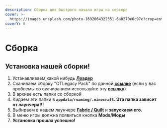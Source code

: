 ```yaml
---
description: Сборка для быстрого начала игры на сервере
cover: >-
  https://images.unsplash.com/photo-1692064322351-6a0270e6c97e?crop=entropy&cs=srgb&fm=jpg&ixid=M3wxOTcwMjR8MHwxfHJhbmRvbXx8fHx8fHx8fDE2OTI3NzM0Nzl8&ixlib=rb-4.0.3&q=85
coverY: 0
---
```


# Сборка

## Установка нашей сборки!

1. Устанавливаем[ ](modloaders/)какой нибудь [**Лоадер**](modloaders/)
2. Скачиваем сборку "OTLegacy Pack" по данной [**ссылке**](https://modrinth.com/modpack/otlegacy-pack) (если у вас проблемы со скачиванием используйте эту [**ссылку**](https://moddermore.net/list/aE6vJ7OIVik9))
3. В архиве есть папки со сборкой
4. Кидаем эти папки в **`appdata/roaming/.minecraft`. Эта папка зависит от лаунчера!!!**
5. Выбираем в нашем лаунчере [**Fabric / Quilt**](modloaders/) и **запускаем его.**
6. В меню игры должна появиться кнопка **Mods/Моды**
7. **Установка прошла успешно!**

